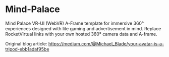 # Mind-Palace

Mind Palace VR-UI (WebVR) A-Frame template for immersive 360° experiences designed with lite gaming and advertisement in mind.  Replace RocketVirtual links with your own hosted 360° camera data and A-frame.

Original blog article: https://medium.com/@Michael_Blade/your-avatar-is-a-tripod-ebb1adaf95be
